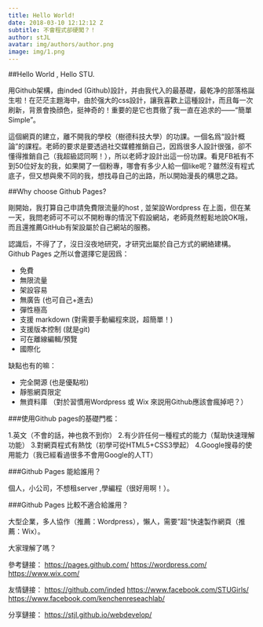 ```yaml
---
title: Hello World!
date: 2018-03-10 12:12:12 Z
subtitle: 不會程式卻硬闖？！
author: stJL
avatar: img/authors/author.png
image: img/1.png
---
```


##Hello World , Hello STU.

  用Github架構，由inded (Github)設計，并由我代入的最基礎，最乾净的部落格誕生啦！在茫茫主題海中，由於强大的css設計，讓我喜歡上這種設計，而且每一次刷新，背景會換顔色，挺神奇的！重要的是它也貫徹了我一直在追求的——“簡單 Simple”。

  這個網頁的建立，離不開我的學校（樹德科技大學）的功課。一個名爲“設計概論”的課程。老師的要求是要透過社交媒體推銷自己，因爲很多人設計很强，卻不懂得推銷自己（我超級認同啊！），所以老師才設計出這一份功課。看見FB衹有不到50位好友的我，如果開了一個粉專，哪會有多少人給一個like呢？雖然沒有程式底子，但又想與衆不同的我，想找尋自己的出路，所以開始漫長的構思之路。

##Why choose Github Pages?

  剛開始，我打算自己申請免費限流量的host , 並架設Wordpress 在上面，但在某一天，我問老師可不可以不開粉專的情況下假設網站，老師竟然輕鬆地說OK哦，而且還推薦GitHub有架設屬於自己網站的服務。

  認識后，不得了了，沒日沒夜地研究，才研究出屬於自己方式的網絡建構。Github Pages 之所以會選擇它是因爲：

- 免費
- 無限流量
- 架設容易
- 無廣告 (也可自己+進去)
- 彈性極高
- 支援 markdown (對需要手動編程來説，超簡單！)
- 支援版本控制 (就是git)
- 可在離線編輯/預覽
- 國際化

 
 缺點也有的嘛：

- 完全開源 (也是優點啦)
- 靜態網頁限定
- 無資料庫
（對於習慣用Wordpress 或 Wix 來説用Github應該會瘋掉吧？）


###使用Github pages的基礎門檻：

1.英文（不會的話，神也救不到你）
2.有少許任何一種程式的能力（幫助快速理解功能）
3.對網頁程式有熱忱（初學可從HTML5+CSS3學起）
4.Google搜尋的使用能力（我已經看過很多不會用Google的人TT）


###Github Pages 能給誰用？

個人，小公司，不想租server ,學編程（很好用啊！）。


###Github Pages 比較不適合給誰用？

大型企業，多人協作（推薦：Wordpress），懶人，需要”超“快速製作網頁（推薦：Wix）。


大家理解了嗎？

參考鏈接：
https://pages.github.com/
https://wordpress.com/
https://www.wix.com/

友情鏈接：
https://github.com/inded
https://www.facebook.com/STUGirls/ 
https://www.facebook.com/kenchenreseachlab/

分享鏈接：
https://stjl.github.io/webdevelop/
